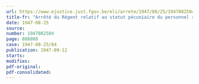 ```yaml
---
url: https://www.ejustice.just.fgov.be/eli/arrete/1947/08/25/1947082504/justel
title-fr: "Arrêté du Régent relatif au statut pécuniaire du personnel rétribué par l'Etat"
date: 1947-08-25
source:
number: 1947082504
page: 888888
case: 1947-08-25/04
publication: 1947-09-12
starts:
modifies:
pdf-original:
pdf-consolidated:
---
```


